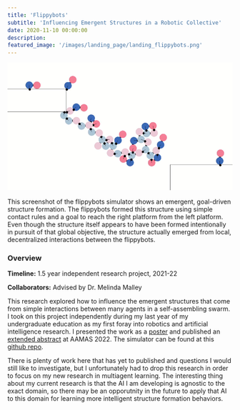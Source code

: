 ```yaml
---
title: 'Flippybots'
subtitle: 'Influencing Emergent Structures in a Robotic Collective'
date: 2020-11-10 00:00:00
description:
featured_image: '/images/landing_page/landing_flippybots.png'
---
```


<img src="/images/landing_page/landing_flippybots.png" alt="drawing" width="800"/>

<p style="text-align: left;"> This screenshot of the flippybots simulator shows an emergent, goal-driven structure formation. The flippybots formed this structure using simple contact rules and a goal to reach the right platform from the left platform. Even though the structure itself appears to have been formed intentionally in pursuit of that global objective, the structure actually emerged from local, decentralized interactions between the flippybots.</p>

<!-- <p style="text-align: left;"> These screenshots of the flippybots simulator demonstrate an emergent, goal-driven structure formation over time. Flippybots move forward and begin forming structures as they come into contact with each other.</p> -->

### Overview 

**Timeline:** 1.5 year independent research project, 2021-22

**Collaborators:** Advised by Dr. Melinda Malley

This research explored how to influence the emergent structures that come from simple interactions between many agents in a self-assembling swarm. I took on this project independently during my last year of my undergraduate education as my first foray into robotics and artificial intelligence research. I presented the work as a [poster](https://everardog.github.io/files/aamas_poster_flippybots.pdf) and published an [extended abstract](https://www.ifaamas.org/Proceedings/aamas2022/pdfs/p1601.pdf) at AAMAS 2022. The simulator can be found at this [github repo](https://github.com/melindamalley/ArmyAntSim).

There is plenty of work here that has yet to published and questions I would still like to investigate, but I unfortunately had to drop this research in order to focus on my new research in multiagent learning. The interesting thing about my current research is that the AI I am developing is agnostic to the exact domain, so there may be an opporutnity in the future to apply that AI to this domain for learning more intelligent structure formation behaviors.
